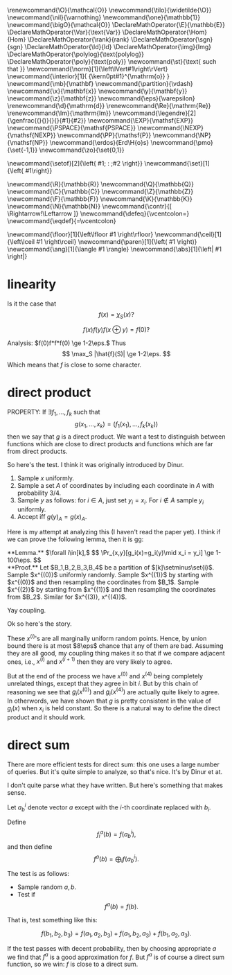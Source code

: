 \renewcommand{\O}{\mathcal{O}}
\newcommand{\tilo}{\widetilde{\O}}
\newcommand{\nil}{\varnothing}
\newcommand{\one}{\mathbb{1}}
\newcommand{\bigO}{\mathcal{O}}
\DeclareMathOperator{\E}{\mathbb{E}}
\DeclareMathOperator{\Var}{\text{Var}}
\DeclareMathOperator{\Hom}{Hom}
\DeclareMathOperator{\rank}{rank}
\DeclareMathOperator{\sgn}{sgn}
\DeclareMathOperator{\Id}{Id}
\DeclareMathOperator{\img}{Img}
\DeclareMathOperator{\polylog}{\text{polylog}}
\DeclareMathOperator{\poly}{\text{poly}}
\newcommand{\st}{\text{ such that }}
\newcommand{\norm}[1]{\left\lVert#1\right\rVert}
\newcommand{\interior}[1]{ {\kern0pt#1}^{\mathrm{o}} }
\newcommand{\mb}{\mathbf}
\newcommand{\partition}{\vdash}
\newcommand{\x}{\mathbf{x}}
\newcommand{\y}{\mathbf{y}}
\newcommand{\z}{\mathbf{z}}
\newcommand{\eps}{\varepsilon}
\renewcommand{\d}{\mathrm{d}}
\renewcommand{\Re}{\mathrm{Re}}
\renewcommand{\Im}{\mathrm{Im}}
\newcommand{\legendre}[2]{\genfrac{(}{)}{}{}{#1}{#2}}
\newcommand{\EXP}{\mathsf{EXP}}
\newcommand{\PSPACE}{\mathsf{PSPACE}}
\newcommand{\NEXP}{\mathsf{NEXP}}
\newcommand{\PP}{\mathsf{P}}
\newcommand{\NP}{\mathsf{NP}}
\newcommand{\erdos}{Erd\H{o}s}
\newcommand{\pmo}{\set{-1,1}}
\newcommand{\zo}{\set{0,1}}


\newcommand{\setof}[2]{\left\{ #1\; : \;#2 \right\}}
\newcommand{\set}[1]{\left\{ #1\right\}}

\newcommand{\R}{\mathbb{R}}
\newcommand{\Q}{\mathbb{Q}}
\newcommand{\C}{\mathbb{C}}
\newcommand{\Z}{\mathbb{Z}}
\newcommand{\F}{\mathbb{F}}
\newcommand{\K}{\mathbb{K}}
\newcommand{\N}{\mathbb{N}}
\newcommand{\contr}{\[ \Rightarrow\!\Leftarrow \]}
\newcommand{\defeq}{\vcentcolon=}
\newcommand{\eqdef}{=\vcentcolon}

\newcommand{\floor}[1]{\left\lfloor #1 \right\rfloor}
\newcommand{\ceil}[1]{\left\lceil #1 \right\rceil}
\newcommand{\paren}[1]{\left( #1 \right)}
\newcommand{\ang}[1]{\langle #1 \rangle}
\newcommand{\abs}[1]{\left| #1 \right|}


# linearity 

Is it the case that 
$$ f(x) = \chi_S(x)? $$ 

$$ f(x)f(y)f(x\oplus y) = f(0)? $$ 

Analysis:
$f(0)f*f*f(0) \ge 1-2\eps.$
Thus 
$$ \max_S |\hat{f}(S)| \ge 1-2\eps. $$ 
Which means that $f$ is close to some character.

# direct product
PROPERTY: 
If $\exists f_1,\ldots, f_k$ such that 
$$ g(x_1,\ldots, x_k) = (f_1(x_1), \ldots, f_k(x_k)) $$ 
then we say that $g$ is a direct product. We want a test to
distinguish between functions which are close to direct products
and functions which are far from direct products.

So here's the test. I think it was originally introduced by Dinur.

1. Sample $x$ uniformly.
2. Sample a set $A$ of coordinates by including each coordinate
   in $A$ with probability $3/4$. 
3. Sample $y$ as follows: for $i\in A$, just set $y_i = x_i$. For
    $i\notin A$ sample  $y_i$ uniformly.
4. Accept iff $g(y)_A = g(x)_A$.

Here is my attempt at analyzing this (I haven't read the paper
yet).
I think if we can prove the following lemma, then it is gg:
<div class="lem envbox">**Lemma.**
$\forall  i\in[k],$ 
 $$ \Pr_{x,y}[g_i(x)=g_i(y)\mid x_i = y_i] \ge 1-100\eps. $$ 
</div>
<div class="pf envbox">**Proof.**
Let $B_1,B_2,B_3,B_4$ be a partition of $[k]\setminus\set{i}$. 
Sample $x^{(0)}$ uniformly randomly.
Sample $x^{(1)}$ by starting with $x^{(0)}$ and then resampling
the coordinates from $B_1$.
Sample $x^{(2)}$ by starting from $x^{(1)}$ and then resampling
the coordinates from $B_2$.
Similar for $x^{(3)}, x^{(4)}$.

Yay coupling. 

Ok so here's the story. 

These $x^{(i)}$'s are all marginally uniform random points.
Hence, by union bound there is at most $8\eps$ chance that any of
them are bad. 
Assuming they are all good, my coupling thing makes it so that
if we compare adjacent ones, i.e., $x^{(i)}$ and $x^{(i+1)}$ then
they are very likely to agree. 

But at the end of the process we have $x^{(0)}$ and $x^{(4)}$
being completely unrelated things, except that they agree in bit $i$.
But by this chain of reasoning we see that $g_i(x^{(0)})$ and
$g_i(x^{(4)})$ are actually quite likely to agree.
In otherwords, we have shown that $g$ is pretty consistent in the
value of $g_i(x)$  when  $x_i$ is held constant. So there is a
natural way to define the direct product and it should work.

</div>

# direct sum

There are more efficient tests for direct sum: this one uses a
large number of queries. But it's quite simple to analyze, so
that's nice. It's by Dinur et at. 

I don't quite parse what they have written. But here's something
that makes sense. 

Let $a^i_b$ denote vector  $a$ except with the $i$-th coordinate
replaced with $b_i$.

Define 
$$ f^{a}_i(b) = f(a^{i}_b), $$ 
and then define
$$ f^a(b) = \bigoplus_i f(a^i_b). $$ 

The test is as follows:

- Sample random $a,b$.
- Test if 
$$ f^a(b) = f(b). $$ 

That is, test something like this:

$$ f(b_1,b_2,b_3) = f(a_1,a_2,b_3) + f(a_1,b_2,a_3) + f(b_1,a_2,a_3).$$ 

If the test passes with decent probability, then by choosing
appropriate $a$ we find that $f^{a}$ is a good approximation for
$f$. 
But $f^{a}$ is of course a direct sum function, so we win: $f$ is
close to a direct sum.

